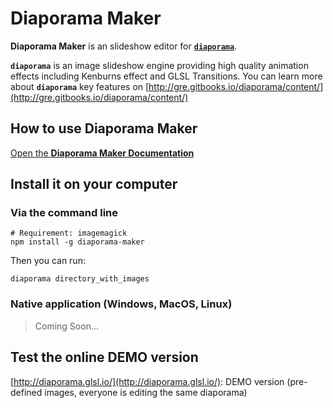 Diaporama Maker
===============
**Diaporama Maker** is an slideshow editor for **[`diaporama`](http://github.com/gre/diaporama)**.

**`diaporama`** is an image slideshow engine providing high quality animation effects including Kenburns effect and GLSL Transitions.
You can learn more about **`diaporama`** key features on [http://gre.gitbooks.io/diaporama/content/](http://gre.gitbooks.io/diaporama/content/)

## How to use Diaporama Maker

[Open the **Diaporama Maker Documentation**](http://gre.gitbooks.io/diaporama-maker/content/)

## Install it on your computer

### Via the command line

```
# Requirement: imagemagick
npm install -g diaporama-maker
```

Then you can run:

```
diaporama directory_with_images
```

### Native application (Windows, MacOS, Linux)

> Coming Soon...



## Test the online DEMO version

[http://diaporama.glsl.io/](http://diaporama.glsl.io/): DEMO version (pre-defined images, everyone is editing the same diaporama)


